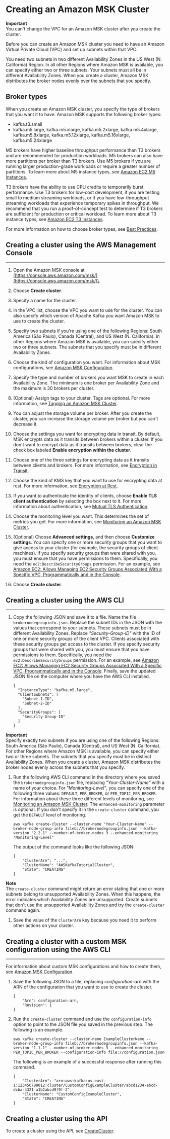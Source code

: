 # Creating an Amazon MSK Cluster<a name="msk-create-cluster"></a>

**Important**  
You can't change the VPC for an Amazon MSK cluster after you create the cluster\.

Before you can create an Amazon MSK cluster you need to have an Amazon Virtual Private Cloud \(VPC\) and set up subnets within that VPC\.

You need two subnets in two different Availability Zones in the US West \(N\. California\) Region\. In all other Regions where Amazon MSK is available, you can specify either two or three subnets\. Your subnets must all be in different Availability Zones\. When you create a cluster, Amazon MSK distributes the broker nodes evenly over the subnets that you specify\.

## Broker types<a name="broker-instance-types"></a>

When you create an Amazon MSK cluster, you specify the type of brokers that you want it to have\. Amazon MSK supports the following broker types:
+ kafka\.t3\.small
+ kafka\.m5\.large, kafka\.m5\.xlarge, kafka\.m5\.2xlarge, kafka\.m5\.4xlarge, kafka\.m5\.8xlarge, kafka\.m5\.12xlarge, kafka\.m5\.16xlarge, kafka\.m5\.24xlarge

M5 brokers have higher baseline throughput performance than T3 brokers and are recommended for production workloads\. M5 brokers can also have more partitions per broker than T3 brokers\. Use M5 brokers if you are running larger production\-grade workloads or require a greater number of partitions\. To learn more about M5 instance types, see [Amazon EC2 M5 Instances](https://aws.amazon.com/ec2/instance-types/m5/)\.

T3 brokers have the ability to use CPU credits to temporarily burst performance\. Use T3 brokers for low\-cost development, if you are testing small to medium streaming workloads, or if you have low\-throughput streaming workloads that experience temporary spikes in throughput\. We recommend that you run a proof\-of\-concept test to determine if T3 brokers are sufficient for production or critical workload\. To learn more about T3 instance types, see [Amazon EC2 T3 Instances](https://aws.amazon.com/ec2/instance-types/t3/)\.

For more information on how to choose broker types, see [Best Practices](bestpractices.md)\.

## Creating a cluster using the AWS Management Console<a name="create-cluster-console"></a>

****

1. Open the Amazon MSK console at [https://console.aws.amazon.com/msk/](https://console.aws.amazon.com/msk/)\.

1. Choose **Create cluster**\.

1. Specify a name for the cluster\. 

1. In the VPC list, choose the VPC you want to use for the cluster\. You can also specify which version of Apache Kafka you want Amazon MSK to use to create the cluster\.

1. Specify two subnets if you're using one of the following Regions: South America \(São Paulo\), Canada \(Central\), and US West \(N\. California\)\. In other Regions where Amazon MSK is available, you can specify either two or three subnets\. The subnets that you specify must be in different Availability Zones\. 

1. Choose the kind of configuration you want\. For information about MSK configurations, see [Amazon MSK Configuration](msk-configuration.md)\.

1. Specify the type and number of brokers you want MSK to create in each Availability Zone\. The minimum is one broker per Availability Zone and the maximum is 30 brokers per cluster\.

1. \(Optional\) Assign tags to your cluster\. Tags are optional\. For more information, see [Tagging an Amazon MSK Cluster](msk-tagging.md)\.

1. You can adjust the storage volume per broker\. After you create the cluster, you can increase the storage volume per broker but you can't decrease it\.

1. Choose the settings you want for encrypting data in transit\. By default, MSK encrypts data as it transits between brokers within a cluster\. If you don't want to encrypt data as it transits between brokers, clear the check box labeled **Enable encryption within the cluster**\.

1. Choose one of the three settings for encrypting data as it transits between clients and brokers\. For more information, see [Encryption in Transit](msk-encryption.md#msk-encryption-in-transit)\.

1. Choose the kind of KMS key that you want to use for encrypting data at rest\. For more information, see [Encryption at Rest](msk-encryption.md#msk-encryption-at-rest)\.

1. If you want to authenticate the identity of clients, choose **Enable TLS client authentication** by selecting the box next to it\. For more information about authentication, see [Mutual TLS Authentication](msk-authentication.md)\.

1. Choose the monitoring level you want\. This determines the set of metrics you get\. For more information, see [Monitoring an Amazon MSK Cluster](monitoring.md)\.

1. \(Optional\) Choose **Advanced settings**, and then choose **Customize settings**\. You can specify one or more security groups that you want to give access to your cluster \(for example, the security groups of client machines\)\. If you specify security groups that were shared with you, you must ensure that you have permissions to them\. Specifically, you need the `ec2:DescribeSecurityGroups` permission\. For an example, see [Amazon EC2: Allows Managing EC2 Security Groups Associated With a Specific VPC, Programmatically and in the Console](https://docs.aws.amazon.com/IAM/latest/UserGuide/reference_policies_examples_ec2_securitygroups-vpc.html)\.

1. Choose **Create cluster**\.

## Creating a cluster using the AWS CLI<a name="create-cluster-cli"></a>

****

1. Copy the following JSON and save it to a file\. Name the file `brokernodegroupinfo.json`\. Replace the subnet IDs in the JSON with the values that correspond to your subnets\. These subnets must be in different Availability Zones\. Replace *"Security\-Group\-ID"* with the ID of one or more security groups of the client VPC\. Clients associated with these security groups get access to the cluster\. If you specify security groups that were shared with you, you must ensure that you have permissions to them\. Specifically, you need the `ec2:DescribeSecurityGroups` permission\. For an example, see [Amazon EC2: Allows Managing EC2 Security Groups Associated With a Specific VPC, Programmatically and in the Console](https://docs.aws.amazon.com/IAM/latest/UserGuide/reference_policies_examples_ec2_securitygroups-vpc.html)\. Finally, save the updated JSON file on the computer where you have the AWS CLI installed\.

   ```
   {
     "InstanceType": "kafka.m5.large",
     "ClientSubnets": [
       "Subnet-1-ID",
       "Subnet-2-ID"
     ],
     "SecurityGroups": [
       "Security-Group-ID"
     ]
   }
   ```
**Important**  
Specify exactly two subnets if you are using one of the following Regions: South America \(São Paulo\), Canada \(Central\), and US West \(N\. California\)\. For other Regions where Amazon MSK is available, you can specify either two or three subnets\. The subnets that you specify must be in distinct Availability Zones\. When you create a cluster, Amazon MSK distributes the broker nodes evenly across the subnets that you specify\.

1. Run the following AWS CLI command in the directory where you saved the `brokernodegroupinfo.json` file, replacing *"Your\-Cluster\-Name"* with a name of your choice\. For *"Monitoring\-Level"*, you can specify one of the following three values: `DEFAULT`, `PER_BROKER`, or `PER_TOPIC_PER_BROKER`\. For information about these three different levels of monitoring, see [Monitoring an Amazon MSK Cluster](monitoring.md)\. The `enhanced-monitoring` parameter is optional\. If you don't specify it in the `create-cluster` command, you get the `DEFAULT` level of monitoring\.

   ```
   aws kafka create-cluster --cluster-name "Your-Cluster-Name" --broker-node-group-info fileb://brokernodegroupinfo.json --kafka-version "2.2.1" --number-of-broker-nodes 3 --enhanced-monitoring "Monitoring-Level"
   ```

   The output of the command looks like the following JSON:

   ```
   {
       "ClusterArn": "...",
       "ClusterName": "AWSKafkaTutorialCluster",
       "State": "CREATING"
   }
   ```
**Note**  
The `create-cluster` command might return an error stating that one or more subnets belong to unsupported Availability Zones\. When this happens, the error indicates which Availability Zones are unsupported\. Create subnets that don't use the unsupported Availability Zones and try the `create-cluster` command again\.

1. Save the value of the `ClusterArn` key because you need it to perform other actions on your cluster\.

## Creating a cluster with a custom MSK configuration using the AWS CLI<a name="create-cluster-cli-custom-config"></a>

****

For information about custom MSK configurations and how to create them, see [Amazon MSK Configuration](msk-configuration.md)\.

1. Save the following JSON to a file, replacing *configuration\-arn* with the ARN of the configuration that you want to use to create the cluster\.

   ```
   {
       "Arn": configuration-arn,
       "Revision": 1
   }
   ```

1. Run the `create-cluster` command and use the `configuration-info` option to point to the JSON file you saved in the previous step\. The following is an example\.

   ```
   aws kafka create-cluster --cluster-name ExampleClusterName --broker-node-group-info fileb://brokernodegroupinfo.json --kafka-version "1.1.1" --number-of-broker-nodes 3 --enhanced-monitoring PER_TOPIC_PER_BROKER --configuration-info file://configuration.json
   ```

   The following is an example of a successful response after running this command\.

   ```
   {
       "ClusterArn": "arn:aws:kafka:us-east-1:123456789012:cluster/CustomConfigExampleCluster/abcd1234-abcd-dcba-4321-a1b2abcd9f9f-2",
       "ClusterName": "CustomConfigExampleCluster",
       "State": "CREATING"
   }
   ```

## Creating a cluster using the API<a name="create-cluster-api"></a>

To create a cluster using the API, see [CreateCluster](https://docs.aws.amazon.com//msk/1.0/apireference/clusters.html#CreateCluster)\.